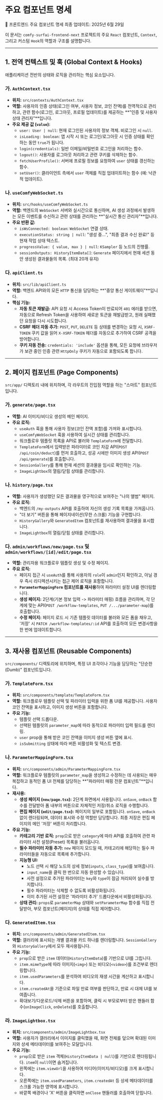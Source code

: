 # 주요 컴포넌트 명세
🧩 프론트엔드 주요 컴포넌트 명세
최종 업데이트: 2025년 6월 29일

이 문서는 `comfy-surfai-frontend-next` 프로젝트의 주요 `React` 컴포넌트, `Context`, 그리고 커스텀 `Hook`의 역할과 구조를 설명합니다.

---

## 1. 전역 컨텍스트 및 훅 (Global Context & Hooks)

애플리케이션 전반의 상태와 로직을 관리하는 핵심 요소입니다.

### 가. `AuthContext.tsx`

-   **위치:** `src/contexts/AuthContext.tsx`
-   **역할:** 사용자의 인증 상태(로그인 여부, 사용자 정보, 코인 잔액)를 전역적으로 관리하고, 관련 함수(로그인, 로그아웃, 프로필 업데이트)를 제공하는 **"인증 및 사용자 상태 관리자"**입니다.
-   **주요 제공 값 (`value`):**
    -   `user: User | null`: 현재 로그인된 사용자의 정보 객체. 비로그인 시 `null`.
    -   `isLoading: boolean`: 앱 시작 시 또는 로그인/로그아웃 시 인증 상태를 확인하는 동안 `true`가 됩니다.
    -   `login(credentials)`: 일반 이메일/비밀번호 로그인을 처리하는 함수.
    -   `logout()`: 사용자를 로그아웃 처리하고 관련 쿠키를 삭제하는 함수.
    -   `fetchUserProfile()`: 서버에 프로필 정보를 요청하여 `user` 상태를 갱신하는 함수.
    -   `setUser()`: 클라이언트 측에서 `user` 객체를 직접 업데이트하는 함수 (예: 낙관적 업데이트).

### 나. `useComfyWebSocket.ts`

-   **위치:** `src/hooks/useComfyWebSocket.ts`
-   **역할:** 백엔드의 `WebSocket` 서버와 실시간으로 통신하며, AI 생성 과정에서 발생하는 모든 이벤트를 수신하고 관련 상태를 관리하는 **"실시간 통신 관리자"**입니다.
-   **주요 반환 값:**
    -   `isWsConnected: boolean`: `WebSocket` 연결 상태.
    -   `executionStatus: string | null`: "생성 중...", "최종 결과 수신 완료!" 등 현재 작업 상태 텍스트.
    -   `progressValue: { value, max } | null`: `KSampler` 등 노드의 진행률.
    -   `sessionOutputs: HistoryItemData[]`: `Generate` 페이지에서 현재 세션 동안 생성된 결과물들의 목록. (최대 20개 유지)

### 다. `apiClient.ts`

-   **위치:** `src/lib/apiClient.ts`
-   **역할:** 백엔드 API와의 모든 `HTTP` 통신을 담당하는 **"중앙 통신 게이트웨이"**입니다.
-   **핵심 기능:**
    -   **자동 토큰 재발급:** API 요청 시 Access Token이 만료되어 `401` 에러를 받으면, 자동으로 Refresh Token을 사용하여 새로운 토큰을 재발급받고, 원래 실패했던 요청을 다시 시도합니다.
    -   **CSRF 헤더 자동 추가:** `POST`, `PUT`, `DELETE` 등 상태를 변경하는 요청 시, `XSRF-TOKEN` 쿠키 값을 읽어 `X-XSRF-TOKEN` 헤더를 자동으로 추가하여 CSRF 공격을 방어합니다.
    -   **쿠키 자동 전송:** `credentials: 'include'` 옵션을 통해, 모든 요청에 브라우저가 보관 중인 인증 관련 `HttpOnly` 쿠키가 자동으로 포함되도록 합니다.

---

## 2. 페이지 컴포넌트 (Page Components)

`src/app/` 디렉토리 내에 위치하며, 각 라우트의 진입점 역할을 하는 "스마트" 컴포넌트입니다.

### 가. `generate/page.tsx`

-   **역할:** AI 이미지/비디오 생성의 메인 페이지.
-   **주요 로직:**
    -   `useAuth` 훅을 통해 사용자 정보(코인 잔액 포함)를 가져와 표시합니다.
    -   `useComfyWebSocket` 훅을 사용하여 실시간 상태를 관리합니다.
    -   워크플로우 템플릿 목록을 API로 불러와 `TemplateForm`에 전달합니다.
    -   `TemplateForm`에서 입력받은 파라미터로 코인 차감 API(`POST /api/coin/deduct`)를 먼저 호출하고, 성공 시에만 이미지 생성 API(`POST /api/generate`)를 호출합니다.
    -   `SessionGallery`를 통해 현재 세션의 결과물을 임시로 확인하는 기능.
    -   `ImageLightbox`의 열림/닫힘 상태를 관리합니다.

### 나. `history/page.tsx`

-   **역할:** 사용자가 생성했던 모든 결과물을 영구적으로 보여주는 "나의 앨범" 페이지.
-   **주요 로직:**
    -   백엔드의 `/my-outputs` API를 호출하여 자신의 생성 기록 목록을 가져옵니다.
    -   "더 보기" 버튼을 통해 페이지네이션(무한 스크롤) 기능을 구현합니다.
    -   `HistoryGallery`와 `GeneratedItem` 컴포넌트를 재사용하여 결과물을 표시합니다.
    -   `ImageLightbox`의 열림/닫힘 상태를 관리합니다.

### 다. `admin/workflows/new/page.tsx` 및 `admin/workflows/[id]/edit/page.tsx`

-   **역할:** 관리자용 워크플로우 템플릿 생성 및 수정 페이지.
-   **주요 로직:**
    -   페이지 접근 시 `useAuth`를 통해 사용자의 `role`이 `admin`인지 확인하고, 아닐 경우 즉시 리디렉션시키는 접근 제어 로직을 포함합니다.
    -   **`ParameterMappingForm` 컴포넌트를 재사용**하여 파라미터 설정 UI를 렌더링합니다.
    -   **생성 페이지:** 2단계(기본 정보 입력 -> 파라미터 매핑) 흐름을 관리하며, 각 단계에 맞는 API(`POST /workflow-templates`, `PUT /.../parameter-map`)를 호출합니다.
    -   **수정 페이지:** 페이지 로드 시 기존 템플릿 데이터를 불러와 모든 폼을 채우고, '저장' 시 `PATCH /workflow-templates/:id` API를 호출하여 모든 변경사항을 한 번에 업데이트합니다.

---

## 3. 재사용 컴포넌트 (Reusable Components)

`src/components/` 디렉토리에 위치하며, 특정 UI 조각이나 기능을 담당하는 "단순한(Dumb)" 컴포넌트입니다.

### 가. `TemplateForm.tsx`

-   **위치:** `src/components/template/TemplateForm.tsx`
-   **역할:** 워크플로우 템플릿 선택 및 파라미터 입력을 위한 폼 UI를 제공합니다. 사용자 코인 잔액을 표시하고, 이미지 생성 버튼을 포함합니다.
-   **주요 기능:**
    -   템플릿 선택 드롭다운.
    -   선택된 템플릿의 `parameter_map`에 따라 동적으로 파라미터 입력 필드를 렌더링.
    -   `user` prop을 통해 받은 코인 잔액을 이미지 생성 버튼 옆에 표시.
    -   `isSubmitting` 상태에 따라 버튼 비활성화 및 텍스트 변경.

### 나. `ParameterMappingForm.tsx`

-   **위치:** `src/components/admin/ParameterMappingForm.tsx`
-   **역할:** 워크플로우 템플릿의 `parameter_map`을 생성하고 수정하는 데 사용되는 매우 복잡하고 동적인 폼 UI 전체를 담당하는 **"파라미터 매핑 전문 컴포넌트"**입니다.
-   **재사용:**
    -   **생성 페이지 (`new/page.tsx`):** 2단계 화면에서 사용됩니다. `onSave`, `onBack` 함수를 전달받아 폼 내부의 버튼으로 자체적인 저장/취소 로직을 수행합니다.
    -   **편집 페이지 (`edit/page.tsx`):** 페이지의 일부로 포함됩니다. `onSave`, `onBack` 없이 렌더링되며, 데이터 표시와 수정 역할만 담당합니다. 최종 저장은 편집 페이지의 메인 '저장' 버튼이 처리합니다.
-   **주요 기능:**
    -   **카테고리 기반 로직:** `prop`으로 받은 `category`에 따라 API를 호출하여 관련 파라미터 사전 설정(Preset) 목록을 불러옵니다.
    -   **필수 파라미터 자동 추가:** `new` 페이지 모드일 때, 카테고리에 해당하는 필수 파라미터들을 자동으로 목록에 추가합니다.
    -   **지능형 UI:**
        -   노드 선택 시 해당 노드의 상세 정보(`inputs`, `class_type`)를 보여줍니다.
        -   `input_name`을 클릭 한 번으로 자동 완성할 수 있습니다.
        -   사전 설정으로 추가된 파라미터는 `key`와 `type`이 잠금 처리되어 실수를 방지합니다.
        -   필수 파라미터는 삭제할 수 없도록 비활성화됩니다.
        -   이미 추가된 사전 설정은 '파라미터 추가' 드롭다운에서 비활성화됩니다.
    -   **상태 관리:** `props`로 `parameterMap` 상태와 `setParameterMap` 함수를 직접 전달받아, 부모 컴포넌트(페이지)의 상태를 직접 제어합니다.

### 다. `GeneratedItem.tsx`

-   **위치:** `src/components/admin/GeneratedItem.tsx`
-   **역할:** 갤러리에 표시되는 개별 결과물 카드 하나를 렌더링합니다. `SessionGallery`와 `HistoryGallery`에서 모두 재사용됩니다.
-   **주요 기능:**
    -   `prop`으로 받은 `item` 데이터(`HistoryItemData`)를 기반으로 UI를 그립니다.
    -   `item.mimeType`에 따라 이미지(`<img>`) 또는 비디오(`<video>`)를 조건부로 렌더링합니다.
    -   `item.usedParameters`를 분석하여 비디오의 재생 시간을 계산하고 표시합니다.
    -   `item.createdAt`을 기준으로 파일 만료 여부를 판단하고, 만료 시 대체 UI를 보여줍니다.
    -   확대보기/다운로드/삭제 버튼을 포함하며, 클릭 시 부모로부터 받은 핸들러 함수(`onImageClick`, `onDelete`)를 호출합니다.

### 라. `ImageLightbox.tsx`

-   **위치:** `src/components/admin/ImageLightbox.tsx`
-   **역할:** 사용자가 갤러리에서 이미지를 클릭했을 때, 화면 전체를 덮으며 확대된 이미지와 상세 메타데이터를 보여주는 모달입니다.
-   **주요 기능:**
    -   `prop`으로 받은 `item` 객체(`HistoryItemData | null`)를 기반으로 렌더링됩니다. `item`이 `null`이면 숨겨집니다.
    -   왼쪽에는 `item.viewUrl`을 사용하여 미디어(이미지/비디오)를 크게 표시합니다.
    -   오른쪽에는 `item.usedParameters`, `item.createdAt` 등 상세 메타데이터를 스크롤 가능한 영역에 표시합니다.
    -   바깥쪽 배경이나 'X' 버튼을 클릭하면 `onClose` 핸들러를 호출하여 닫힙니다.